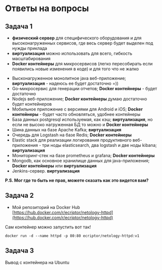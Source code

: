 # Ответы на вопросы

## Задача 1

- **физический сервер** для специфического оборудования и для высоконагруженных сервисов, где весь сервер будет выделен под нужды приклада
- **виртуализация** можно использовать для всего, гибкость масштабирования
- **Docker контейнеры** для микросервисов (легко пересобирать если появились новые изменения в коде) и для того что не жалко


* Высконагруженное монолитное java веб-приложение; **виртуализация** - надеюсь ее будет достаточно =))
* Go-микросервис для генерации отчетов; **Docker контейнеры** - будет достаточно
* Nodejs веб-приложение; **Docker контейнеры** думаю достаточно будет контейнеров
* Мобильное приложение c версиями для Android и iOS; **Docker контейнеры** - будет часто обновляться, удобнее контейнеры
* База данных postgresql используемая, как кэш; **виртуализация**, но если не высоко нагруженная БД то можно и **Docker контейнеры**
* Шина данных на базе Apache Kafka; **виртуализация** 
* Очередь для Logstash на базе Redis; **Docker контейнеры**
* Elastic stack для реализации логирования продуктивного веб-приложения - три ноды elasticsearch, два logstash и две ноды kibana; **виртуализация**
* Мониторинг-стек на базе prometheus и grafana; **Docker контейнеры**
* Mongodb, как основное хранилище данных для java-приложения; **Docker контейнеры** или **виртуализация**
* Jenkins-сервер. **виртуализация**

**P.S. Мог где то быть не прав, можете сказать как это видется вам?** 


## Задача 2

* Мой репозиторий на Docker Hub [https://hub.docker.com/r/ecriptor/netology-httpd](https://hub.docker.com/r/ecriptor/netology-httpd)

Сам контейнер можно запустить вот так!
```
docker run -d --name httpd -p 80:80 ecriptor/netology-httpd:v1
``` 


## Задача 3

Вывод с контейнера на Ubuntu



